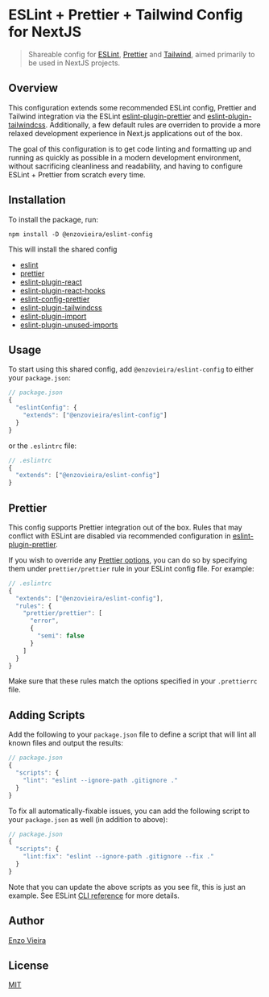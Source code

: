 # ESLint + Prettier + Tailwind Config for NextJS

> Shareable config for [ESLint](https://eslint.org/), [Prettier](https://prettier.io/) and [Tailwind](https://tailwindcss.com/), aimed primarily to be used in NextJS projects.

## Overview

This configuration extends some recommended ESLint config, Prettier and Tailwind integration via the ESLint [eslint-plugin-prettier](https://github.com/prettier/eslint-plugin-prettier) and [eslint-plugin-tailwindcss](https://github.com/francoismassart/eslint-plugin-tailwindcss). Additionally, a few default rules are overriden to provide a more relaxed development experience in Next.js applications out of the box.

The goal of this configuration is to get code linting and formatting up and running as quickly as possible in a modern development environment, without sacrificing cleanliness and readability, and having to configure ESLint + Prettier from scratch every time.

## Installation

To install the package, run:

```shell
npm install -D @enzovieira/eslint-config
```

This will install the shared config

- [eslint](https://github.com/eslint/eslint)
- [prettier](https://github.com/prettier/prettier)
- [eslint-plugin-react](https://github.com/jsx-eslint/eslint-plugin-react)
- [eslint-plugin-react-hooks](https://github.com/facebook/react/tree/main/packages/eslint-plugin-react-hooks)
- [eslint-config-prettier](https://github.com/prettier/eslint-config-prettier)
- [eslint-plugin-tailwindcss](https://github.com/francoismassart/eslint-plugin-tailwindcss)
- [eslint-plugin-import](https://github.com/import-js/eslint-plugin-import)
- [eslint-plugin-unused-imports](https://github.com/sweepline/eslint-plugin-unused-imports)


## Usage

To start using this shared config, add `@enzovieira/eslint-config` to either your `package.json`:

```jsx
// package.json
{
  "eslintConfig": {
    "extends": ["@enzovieira/eslint-config"]
  }
}
```

or the `.eslintrc` file:

```jsx
// .eslintrc
{
  "extends": ["@enzovieira/eslint-config"]
}
```

## Prettier

This config supports Prettier integration out of the box. Rules that may conflict with ESLint are disabled via recommended configuration in [eslint-plugin-prettier](https://github.com/prettier/eslint-plugin-prettier).

If you wish to override any [Prettier options](https://prettier.io/docs/en/options.html), you can do so by specifying them under `prettier/prettier` rule in your ESLint config file. For example:

```jsx
// .eslintrc
{
  "extends": ["@enzovieira/eslint-config"],
  "rules": {
    "prettier/prettier": [
      "error",
      {
        "semi": false
      }
    ]
  }
}
```

Make sure that these rules match the options specified in your `.prettierrc` file.

## Adding Scripts

Add the following to your `package.json` file to define a script that will lint all known files and output the results:

```jsx
// package.json
{
  "scripts": {
    "lint": "eslint --ignore-path .gitignore ."
  }
}
```

To fix all automatically-fixable issues, you can add the following script to your `package.json` as well (in addition to above):

```jsx
// package.json
{
  "scripts": {
    "lint:fix": "eslint --ignore-path .gitignore --fix ."
  }
}
```

Note that you can update the above scripts as you see fit, this is just an example. See ESLint [CLI reference](https://eslint.org/docs/user-guide/command-line-interface) for more details.

## Author

[Enzo Vieira](https://github.com/EnzoVieira)

## License

[MIT](https://choosealicense.com/licenses/mit/)